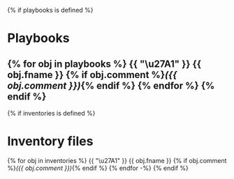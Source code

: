 {% if playbooks is defined %}
# Playbooks
{% for obj in playbooks %}
{{ "\u27A1" }} {{ obj.fname }} {% if obj.comment %}_({{ obj.comment }})_{% endif %}
{% endfor %}
{% endif %}
-
{% if inventories is defined %}
# Inventory files
{% for obj in inventories %}
{{ "\u27A1" }} {{ obj.fname }} {% if obj.comment %}_({{ obj.comment }})_{% endif %}
{% endfor -%}
{% endif %}
